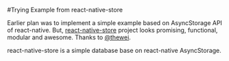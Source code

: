 #Trying Example from react-native-store

Earlier plan was to implement a simple example based on AsyncStorage API of react-native.
But, [react-native-store](https://github.com/thewei/react-native-store) project looks promising, functional, modular and awesome. Thanks to [@thewei](https://github.com/thewei).

react-native-store is a simple database base on react-native AsyncStorage.
